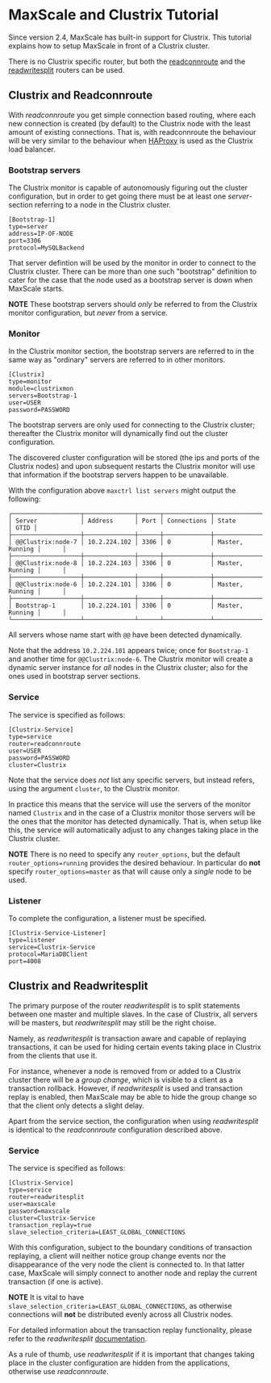 # MaxScale and Clustrix Tutorial

Since version 2.4, MaxScale has built-in support for Clustrix. This
tutorial explains how to setup MaxScale in front of a Clustrix
cluster.

There is no Clustrix specific router, but both the
[readconnroute](../Routers/ReadConnRoute.md) and
the [readwritesplit](../Routers/ReadWriteSplit.md) routers can be
used.

## Clustrix and Readconnroute

With _readconnroute_ you get simple connection based routing, where
each new connection is created (by default) to the Clustrix node with
the least amount of existing connections. That is, with readconnroute
the behaviour will be very similar to the behaviour when
[HAProxy](http://www.haproxy.org) is used as the Clustrix load
balancer.

### Bootstrap servers

The Clustrix monitor is capable of autonomously figuring out the cluster
configuration, but in order to get going there must be at least one
_server_-section referring to a node in the Clustrix cluster.
```
[Bootstrap-1]
type=server
address=IP-OF-NODE
port=3306
protocol=MySQLBackend
```
That server defintion will be used by the monitor in order to connect
to the Clustrix cluster. There can be more than one such "bootstrap"
definition to cater for the case that the node used as a bootstrap
server is down when MaxScale starts.

**NOTE** These bootstrap servers should _only_ be referred to from the
 Clustrix monitor configuration, but _never_ from a service.

### Monitor

In the Clustrix monitor section, the bootstrap servers are referred to
in the same way as "ordinary" servers are referred to in other monitors.
```
[Clustrix]
type=monitor
module=clustrixmon
servers=Bootstrap-1
user=USER
password=PASSWORD
```
The bootstrap servers are only used for connecting to the Clustrix
cluster; thereafter the Clustrix monitor will dynamically find out the
cluster configuration.

The discovered cluster configuration will be stored (the ips and ports
of the Clustrix nodes) and upon subsequent restarts the Clustrix
monitor will use that information if the bootstrap servers happen to
be unavailable.

With the configuration above `maxctrl list servers` might output
the following:
```
┌───────────────────┬──────────────┬──────┬─────────────┬─────────────────┬──────┐
│ Server            │ Address      │ Port │ Connections │ State           │ GTID │
├───────────────────┼──────────────┼──────┼─────────────┼─────────────────┼──────┤
│ @@Clustrix:node-7 │ 10.2.224.102 │ 3306 │ 0           │ Master, Running │      │
├───────────────────┼──────────────┼──────┼─────────────┼─────────────────┼──────┤
│ @@Clustrix:node-8 │ 10.2.224.103 │ 3306 │ 0           │ Master, Running │      │
├───────────────────┼──────────────┼──────┼─────────────┼─────────────────┼──────┤
│ @@Clustrix:node-6 │ 10.2.224.101 │ 3306 │ 0           │ Master, Running │      │
├───────────────────┼──────────────┼──────┼─────────────┼─────────────────┼──────┤
│ Bootstrap-1       │ 10.2.224.101 │ 3306 │ 0           │ Master, Running │      │
└───────────────────┴──────────────┴──────┴─────────────┴─────────────────┴──────┘
```
All servers whose name start with `@@` have been detected dynamically.

Note that the address `10.2.224.101` appears twice; once for
`Bootstrap-1` and another time for `@@Clustrix:node-6`. The Clustrix
monitor will create a dynamic server instance for _all_ nodes in the
Clustrix cluster; also for the ones used in bootstrap server sections.

### Service

The service is specified as follows:
```
[Clustrix-Service]
type=service
router=readconnroute
user=USER
password=PASSWORD
cluster=Clustrix
```
Note that the service does *not* list any specific servers, but
instead refers, using the argument `cluster`, to the Clustrix monitor.

In practice this means that the service will use the servers of the
monitor named `Clustrix` and in the case of a Clustrix monitor those
servers will be the ones that the monitor has detected
dynamically. That is, when setup like this, the service will
automatically adjust to any changes taking place in the Clustrix
cluster.

**NOTE** There is no need to specify any `router_options`, but the
default `router_options=running` provides the desired behaviour.
In particular do **not** specify `router_options=master` as that will
cause only a _single_ node to be used.

### Listener

To complete the configuration, a listener must be specified.
```
[Clustrix-Service-Listener]
type=listener
service=Clustrix-Service
protocol=MariaDBClient
port=4008
```

## Clustrix and Readwritesplit

The primary purpose of the router _readwritesplit_ is to split
statements between one master and multiple slaves. In the case of
Clustrix, all servers will be masters, but _readwritesplit_ may still
be the right choise.

Namely, as _readwritesplit_ is transaction aware and capable of
replaying transactions, it can be used for hiding certain events
taking place in Clustrix from the clients that use it.

For instance, whenever a node is removed from or added to a Clustrix
cluster there will be a _group change_, which is visible to a client
as a transaction rollback. However, if _readwritesplit_ is used and
transaction replay is enabled, then MaxScale may be able to hide the
group change so that the client only detects a slight delay.

Apart from the service section, the configuration when using
_readwritesplit_ is identical to the _readconnroute_ configuration
described above.

### Service

The service is specified as follows:
```
[Clustrix-Service]
type=service
router=readwritesplit
user=maxscale
password=maxscale
cluster=Clustrix-Service
transaction_replay=true
slave_selection_criteria=LEAST_GLOBAL_CONNECTIONS
```
With this configuration, subject to the boundary conditions of
transaction replaying, a client will neither notice group change
events nor the disappearance of the very node the client is connected
to. In that latter case, MaxScale will simply connect to another node
and replay the current transaction (if one is active).

**NOTE** It is vital to have
`slave_selection_criteria=LEAST_GLOBAL_CONNECTIONS`, as otherwise
connections will **not** be distributed evenly across all Clustrix
nodes.

For detailed information about the transaction replay functionality,
please refer to the _readwritesplit_
[documentation](../Routers/ReadWriteSplit.md#transaction_replay).

As a rule of thumb, use _readwritesplit_ if it is important that
changes taking place in the cluster configuration are hidden from the
applications, otherwise use _readconnroute_.
